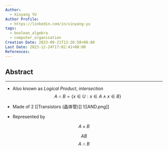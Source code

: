 ```yaml
---
Author:
  - Xinyang YU
Author Profile:
  - https://linkedin.com/in/xinyang-yu
tags:
  - boolean_algebra
  - computer_organisation
Creation Date: 2023-09-21T13:26:58+08:00
Last Date: 2023-12-24T17:02:41+08:00
References: 
---
```

## Abstract
---
- Also known as *Logical Product*, *intersection*
$$
A \cap B = \{x \in U : x \in A \land x \in B\}
$$
- Made of 2 [[Transistors (晶体管)]]
 ![[AND.png]]

- Represented by

$$A\times B$$

$$AB$$
$$
A \cap B
$$